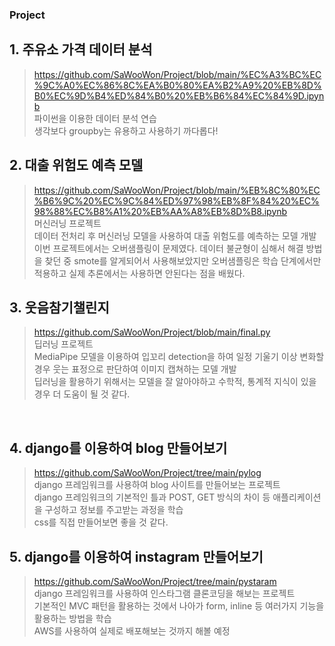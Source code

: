### Project
## 1. 주유소 가격 데이터 분석 <br>
  > https://github.com/SaWooWon/Project/blob/main/%EC%A3%BC%EC%9C%A0%EC%86%8C%EA%B0%80%EA%B2%A9%20%EB%8D%B0%EC%9D%B4%ED%84%B0%20%EB%B6%84%EC%84%9D.ipynb <br>
  > 파이썬을 이용한 데이터 분석 연습 <br>
  > 생각보다 groupby는 유용하고 사용하기 까다롭다! <br>

## 2. 대출 위험도 예측 모델 <br>
  > https://github.com/SaWooWon/Project/blob/main/%EB%8C%80%EC%B6%9C%20%EC%9C%84%ED%97%98%EB%8F%84%20%EC%98%88%EC%B8%A1%20%EB%AA%A8%EB%8D%B8.ipynb <br>
  > 머신러닝 프로젝트 <br>
  > 데이터 전처리 후 머신러닝 모델을 사용하여 대출 위험도를 예측하는 모델 개발 <br>
  > 이번 프로젝트에서는 오버샘플링이 문제였다. 데이터 불균형이 심해서 해결 방법을 찾던 중 smote를 알게되어서 사용해보았지만 오버샘플링은 학습 단계에서만 적용하고 실제 추론에서는 사용하면 안된다는 점을 배웠다. <br>


## 3. 웃음참기챌린지 <br>
  > https://github.com/SaWooWon/Project/blob/main/final.py <br>
  > 딥러닝 프로젝트 <br>
  > MediaPipe 모델을 이용하여 입꼬리 detection을 하여 일정 기울기 이상 변화할 경우 웃는 표정으로 판단하여 이미지 캡쳐하는 모델 개발 <br>
  > 딥러닝을 활용하기 위해서는 모델을 잘 알아야하고 수학적, 통계적 지식이 있을 경우 더 도움이 될 것 같다.   
<br>

## 4. django를 이용하여 blog 만들어보기 <br>
  > https://github.com/SaWooWon/Project/tree/main/pylog <br>
  > django 프레임워크를 사용하여 blog 사이트를 만들어보는 프로젝트 <br>
  > django 프레임워크의 기본적인 틀과 POST, GET 방식의 차이 등 애플리케이션을 구성하고 정보를 주고받는 과정을 학습 <br>
  > css를 직접 만들어보면 좋을 것 같다. <br>

## 5. django를 이용하여 instagram 만들어보기 <br>
  > https://github.com/SaWooWon/Project/tree/main/pystaram <br>
  > django 프레임워크를 사용하여 인스타그램 클론코딩을 해보는 프로젝트 <br>
  > 기본적인 MVC 패턴을 활용하는 것에서 나아가 form, inline 등 여러가지 기능을 활용하는 방법을 학습 <br>
  > AWS를 사용하여 실제로 배포해보는 것까지 해볼 예정

